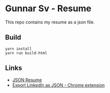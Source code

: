 # Gunnar Sv - Resume
This repo contains my resume as a json file.

## Build
```
yarn install
yarn run build-html
```

## Links
- [JSON Resume](https://jsonresume.org/)
- [Export LinkedIn as JSON - Chrome extension](https://chrome.google.com/webstore/detail/json-resume-exporter/caobgmmcpklomkcckaenhjlokpmfbdec)